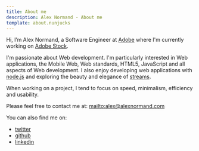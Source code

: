 ```yaml
---
title: About me
description: Alex Normand - About me
template: about.nunjucks
---
```


Hi, I’m Alex Normand, a Software Engineer at [Adobe](https://www.adobe.com) where I'm currently
working on [Adobe Stock](https://stock.adobe.com/).

I'm passionate about Web development. I'm particularly interested in
Web applications, the Mobile Web, Web standards, HTML5, JavaScript and all aspects of Web development.
I also enjoy developing web applications with [node.js](https://nodejs.org)
and exploring the beauty and elegance of [streams](https://github.com/substack/stream-handbook).

When working on a project, I tend to focus on speed, minimalism, efficiency and usability.

Please feel free to contact me at: <mailto:alex@alexnormand.com>

You can also find me on:

  * [twitter](https://twitter.com/normand_alex)
  * [github](https://github.com/alexnormand)
  * [linkedin](https://www.linkedin.com/pub/alex-normand/41/244/197)

